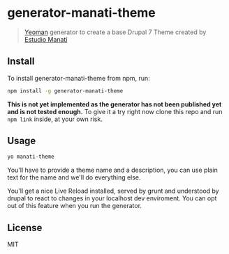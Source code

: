 # generator-manati-theme

> [Yeoman](http://yeoman.io) generator to create a base Drupal 7 Theme created by [Estudio Manatí](http://www.estudiomanati.com/)


## Install
To install generator-manati-theme from npm, run:

```bash
npm install -g generator-manati-theme
```
**This is not yet implemented as the generator has not been published yet and is not tested enough.**
To give it a try right now clone this repo and run `npm link` inside, at your own risk.

## Usage
```bash
yo manati-theme
```

You'll have to provide a theme name and a description, you can use plain text for the name and we'll do everything else.

You'll get a nice Live Reload installed, served by grunt and understood by drupal to react to changes in your localhost dev enviroment.  You can opt out of this feature when you run the generator.

## License

MIT
